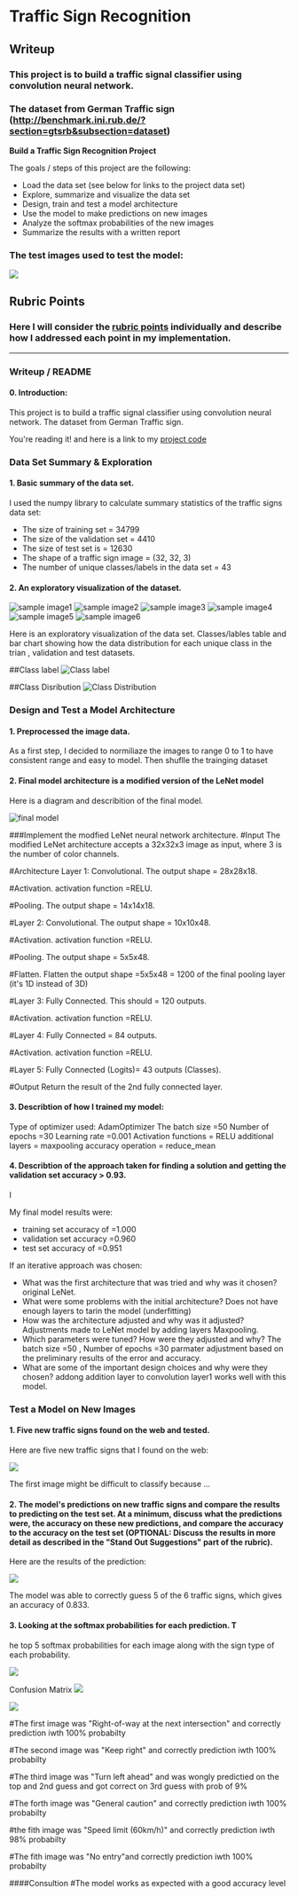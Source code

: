 # **Traffic Sign Recognition** 

## Writeup

### This project is to build a traffic signal classifier using convolution neural network.
### The dataset from German Traffic sign (http://benchmark.ini.rub.de/?section=gtsrb&subsection=dataset)

**Build a Traffic Sign Recognition Project**

The goals / steps of this project are the following:
* Load the data set (see below for links to the project data set)
* Explore, summarize and visualize the data set
* Design, train and test a model architecture
* Use the model to make predictions on new images
* Analyze the softmax probabilities of the new images
* Summarize the results with a written report

### The test images used to test the model:

![](https://github.com/emilkaram/Udacity-CarND-Traffic-Sign-Classifier-Project2/blob/master/images/prediction.png)



## Rubric Points
### Here I will consider the [rubric points](https://review.udacity.com/#!/rubrics/481/view) individually and describe how I addressed each point in my implementation.  

---
### Writeup / README

#### 0. Introduction:
This project is to build a traffic signal classifier using convolution neural network.
The dataset from German Traffic sign. 

You're reading it! and here is a link to my [project code](https://github.com/emilkaram/Udacity-CarND-Traffic-Sign-Classifier-Project2/blob/master/Traffic_Sign_Classifier%20-emil8.ipynb)

### Data Set Summary & Exploration

#### 1. Basic summary of the data set.
I used the numpy library to calculate summary statistics of the traffic signs data set:

* The size of training set = 34799
* The size of the validation set = 4410
* The size of test set is = 12630
* The shape of a traffic sign image = (32, 32, 3)
* The number of unique classes/labels in the data set = 43

#### 2. An exploratory visualization of the dataset.


![sample image1](https://github.com/emilkaram/Udacity-CarND-Traffic-Sign-Classifier-Project2/blob/master/mysamples/1.png)
![sample image2](https://github.com/emilkaram/Udacity-CarND-Traffic-Sign-Classifier-Project2/blob/master/mysamples/2.png)
![sample image3](https://github.com/emilkaram/Udacity-CarND-Traffic-Sign-Classifier-Project2/blob/master/mysamples/3.png)
![sample image4](https://github.com/emilkaram/Udacity-CarND-Traffic-Sign-Classifier-Project2/blob/master/mysamples/4.png)
![sample image5](https://github.com/emilkaram/Udacity-CarND-Traffic-Sign-Classifier-Project2/blob/master/mysamples/5.png)
![sample image6](https://github.com/emilkaram/Udacity-CarND-Traffic-Sign-Classifier-Project2/blob/master/mysamples/7.png)


Here is an exploratory visualization of the data set.
Classes/lables table and bar chart showing how the data distribution for each unique class in the trian , validation and test datasets.

##Class label
![Class label](https://github.com/emilkaram/Udacity-CarND-Traffic-Sign-Classifier-Project2/blob/master/images/classes.png)

##Class Disribution
![Class Distribution](https://github.com/emilkaram/Udacity-CarND-Traffic-Sign-Classifier-Project2/blob/master/images/class%20dist.png)

### Design and Test a Model Architecture

#### 1. Preprocessed the image data.

As a first step, I decided to normiliaze the images to range 0 to 1 to have consistent range and easy to model.
Then shuflle the trainging dataset
 


#### 2. Final model architecture is a modified version of the LeNet model 
Here is a diagram and describition of the final model.

 ![final model](https://github.com/emilkaram/Udacity-CarND-Traffic-Sign-Classifier-Project2/blob/master/images/Modified_LeNet.png)
 
###Implement the modfied LeNet neural network architecture.
#Input The modified LeNet architecture accepts a 32x32x3 image as input, where 3 is the number of color channels.

#Architecture Layer 1: Convolutional. The output shape = 28x28x18.

#Activation. activation function =RELU.

#Pooling. The output shape = 14x14x18.

#Layer 2: Convolutional. The output shape = 10x10x48.

#Activation. activation function =RELU.

#Pooling. The output shape = 5x5x48.

#Flatten. Flatten the output shape =5x5x48 = 1200 of the final pooling layer (it's 1D instead of 3D)

#Layer 3: Fully Connected. This should = 120 outputs.

#Activation. activation function =RELU.

#Layer 4: Fully Connected = 84 outputs.


#Activation. activation function =RELU.

#Layer 5: Fully Connected (Logits)= 43 outputs (Classes).

#Output Return the result of the 2nd fully connected layer.

#### 3. Describtion of how I trained my model:
Type of optimizer used: AdamOptimizer
The batch size =50 
Number of epochs =30
Learning rate =0.001
Activation functions = RELU
additional layers = maxpooling
accuracy operation = reduce_mean

 

#### 4. Describtion of the approach taken for finding a solution and getting the validation set accuracy > 0.93.
I 

My final model results were:
* training set accuracy of =1.000
* validation set accuracy =0.960
* test set accuracy of =0.951

If an iterative approach was chosen:
* What was the first architecture that was tried and why was it chosen? original LeNet.
* What were some problems with the initial architecture? Does not have enough layers to tarin the model (underfitting)
* How was the architecture adjusted and why was it adjusted? 
 Adjustments made to LeNet model by adding layers Maxpooling.
* Which parameters were tuned? How were they adjusted and why? The batch size =50  , Number of epochs =30 parmater adjustment based on the preliminary results of the error and accuracy.
* What are some of the important design choices and why were they chosen? addong addition layer to convolution layer1 works well with this model.

 
 

### Test a Model on New Images

#### 1. Five new traffic signs found on the web and tested.

Here are five new traffic signs that I found on the web:

![](https://github.com/emilkaram/Udacity-CarND-Traffic-Sign-Classifier-Project2/blob/master/images/test_samples.png)


The first image might be difficult to classify because ...

#### 2. The model's predictions on new traffic signs and compare the results to predicting on the test set. At a minimum, discuss what the predictions were, the accuracy on these new predictions, and compare the accuracy to the accuracy on the test set (OPTIONAL: Discuss the results in more detail as described in the "Stand Out Suggestions" part of the rubric).

Here are the results of the prediction:

![](https://github.com/emilkaram/Udacity-CarND-Traffic-Sign-Classifier-Project2/blob/master/images/prediction.png)


The model was able to correctly guess 5 of the 6 traffic signs, which gives an accuracy of 0.833. 


#### 3. Looking at the softmax probabilities for each prediction. T
he top 5 softmax probabilities for each image along with the sign type of each probability.  

![](https://github.com/emilkaram/Udacity-CarND-Traffic-Sign-Classifier-Project2/blob/master/images/prob.png)


Confusion Matrix
![](https://github.com/emilkaram/Udacity-CarND-Traffic-Sign-Classifier-Project2/blob/master/images/CM.png)


![](https://github.com/emilkaram/Udacity-CarND-Traffic-Sign-Classifier-Project2/blob/master/images/prediction.png)
 
#The first image was "Right-of-way at the next intersection" and correctly prediction iwth 100% probabilty

#The second image was "Keep right" and correctly prediction iwth 100% probabilty

#The third image was "Turn left ahead" and was wongly predictied on the top and 2nd guess and got correct on 3rd guess with prob of 9%

#The forth image was "General caution" and correctly prediction iwth 100% probabilty

#the fith image was "Speed limit (60km/h)" and correctly prediction iwth 98% probabilty

#The fith image was "No entry"and correctly prediction iwth 100% probabilty


####Consultion
#The model works as expected with a good accuracy level


 
 
 
 



